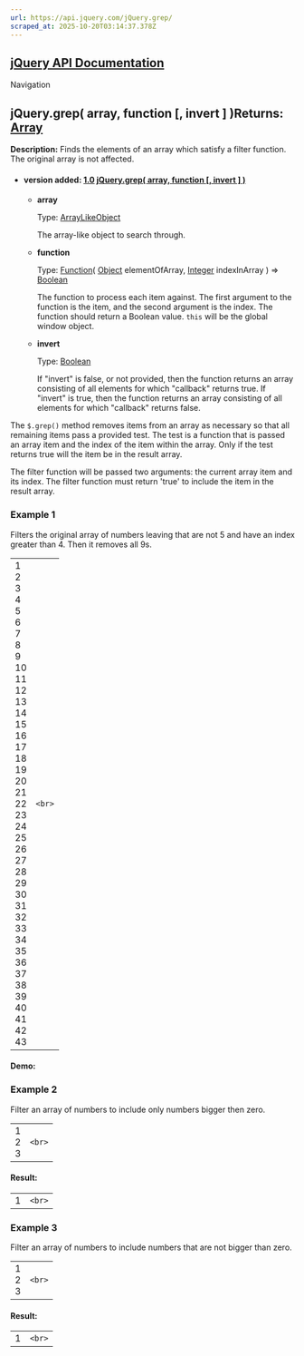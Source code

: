```yaml
---
url: https://api.jquery.com/jQuery.grep/
scraped_at: 2025-10-20T03:14:37.378Z
---
```


## [jQuery API Documentation](https://jquery.com/ "jQuery API Documentation")

Navigation

## jQuery.grep( array, function \[, invert \] )Returns: [Array](http://api.jquery.com/Types/\#Array)

**Description:** Finds the elements of an array which satisfy a filter function. The original array is not affected.

- #### version added: [1.0](https://api.jquery.com/category/version/1.0/) [jQuery.grep( array, function \[, invert \] )](https://api.jquery.com/jQuery.grep/\#jQuery-grep-array-function-invert)

  - **array**

    Type: [ArrayLikeObject](http://api.jquery.com/Types/#ArrayLikeObject)

    The array-like object to search through.

  - **function**

    Type: [Function](http://api.jquery.com/Types/#Function)( [Object](http://api.jquery.com/Types/#Object) elementOfArray, [Integer](http://api.jquery.com/Types/#Integer) indexInArray )
     =>
     [Boolean](http://api.jquery.com/Types/#Boolean)

    The function to process each item against. The first argument to the function is the item, and the second argument is the index. The function should return a Boolean value. `this` will be the global window object.

  - **invert**

    Type: [Boolean](http://api.jquery.com/Types/#Boolean)

    If "invert" is false, or not provided, then the function returns an array consisting of all elements for which "callback" returns true. If "invert" is true, then the function returns an array consisting of all elements for which "callback" returns false.

The `$.grep()` method removes items from an array as necessary so that all remaining items pass a provided test. The test is a function that is passed an array item and the index of the item within the array. Only if the test returns true will the item be in the result array.

The filter function will be passed two arguments: the current array item and its index. The filter function must return 'true' to include the item in the result array.

### Example 1

Filters the original array of numbers leaving that are not 5 and have an index greater than 4. Then it removes all 9s.

|     |     |
| --- | --- |
| 1<br>2<br>3<br>4<br>5<br>6<br>7<br>8<br>9<br>10<br>11<br>12<br>13<br>14<br>15<br>16<br>17<br>18<br>19<br>20<br>21<br>22<br>23<br>24<br>25<br>26<br>27<br>28<br>29<br>30<br>31<br>32<br>33<br>34<br>35<br>36<br>37<br>38<br>39<br>40<br>41<br>42<br>43 | ```<br>``` |

#### Demo:

### Example 2

Filter an array of numbers to include only numbers bigger then zero.

|     |     |
| --- | --- |
| 1<br>2<br>3 | ```<br>``` |

#### Result:

|     |     |
| --- | --- |
| 1 | ```<br>``` |

### Example 3

Filter an array of numbers to include numbers that are not bigger than zero.

|     |     |
| --- | --- |
| 1<br>2<br>3 | ```<br>``` |

#### Result:

|     |     |
| --- | --- |
| 1 | ```<br>``` |